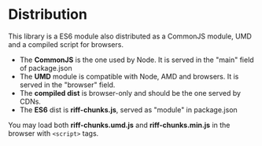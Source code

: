 # Distribution

This library is a ES6 module also distributed as a CommonJS module, UMD and a compiled script for browsers.

- The **CommonJS** is the one used by Node. It is served in the "main" field of package.json
- The **UMD** module is compatible with Node, AMD and browsers. It is served in the "browser" field.
- The **compiled dist** is browser-only and should be the one served by CDNs.
- The **ES6** dist is **riff-chunks.js**, served as "module" in package.json

You may load both **riff-chunks.umd.js** and **riff-chunks.min.js** in the browser with ```<script>``` tags.
